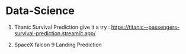 # Data-Science


1. Titanic Survival Prediction
   give it a try : https://titanic--passengers-survival-prediction.streamlit.app/ 

2. SpaceX falcon 9 Landing Prediction